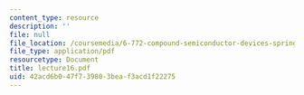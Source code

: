 ```yaml
---
content_type: resource
description: ''
file: null
file_location: /coursemedia/6-772-compound-semiconductor-devices-spring-2003/42acd6b047f739803beaf3acd1f22275_lecture16.pdf
file_type: application/pdf
resourcetype: Document
title: lecture16.pdf
uid: 42acd6b0-47f7-3980-3bea-f3acd1f22275
---
```

